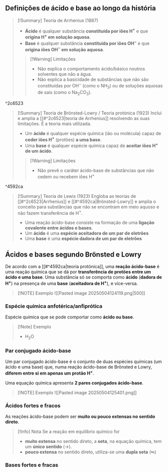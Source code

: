 ## Definições de ácido e base ao longo da história
>[!Summary] Teoria de Arrhenius (1887)
>- **Ácido** é qualquer substância **constituída por iões H$^+$** e que **origina H$^+$ em solução aquosa**.
>- **Base** é qualquer substância **constituída por iões OH$^-$** e que **origina iões OH$^-$ em solução aquosa**.
>
>>[!Warning] Limitações
>>- Não explica o comportamento ácido/básico noutros solventes que não a água.
>>- Não explica a basicidade de substâncias que não são constituídas por OH$^-$ (como o NH$_3$) ou de soluções aquosas de sais (como o Na$_2$CO$_3$).

^2c6523

>[!Summary] Teoria de Brönsted-Lowry / Teoria protónica (1923)
>Inclui e amplia a [[#^2c6523|teoria de Arrhenius]] resolvendo as suas limitações. É a teoria mais utilizada.
>- Um **ácido** é qualquer espécie química (ião ou molécula) capaz de **ceder iões H$^+$** (protões) **a uma base**.
>- Uma **base** é qualquer espécie química capaz de **aceitar iões H$^+$ de um ácido**.
>
>>[!Warning] Limitações
>>- Não prevê o caráter ácido-base de substâncias que não cedem ou recebem iões H$^+$

^4592ca

>[!Summary] Teoria de Lewis (1923)
>Engloba as teorias de [[#^2c6523|Arrhenius]] e [[#^4592ca|Brönsted-Lowry]] e amplia o conceito para substâncias que não se encontram em meio aquoso e não fazem transferência de H$^+$.
>
>- Uma reação ácido-base consiste na formação de uma **ligação covalente entre ácidos e bases**.
>- Um **ácido** é uma **espécie aceitadora de um par de eletrões**
>- Uma **base** é uma **espécie dadora de um par de eletrões**
## Ácidos e bases segundo Brönsted e Lowry
De acordo com a [[#^4592ca|teoria protónica]], uma **reação ácido-base** é uma reação química que se dá por **transferência de protões entre um ácido e uma base**. Uma substância só se comporta como **ácido** (**dadora de H$^+$**) na presença de uma **base** (**aceitadora de H$^+$**), e vice-versa.

> [!NOTE] Exemplo
> ![[Pasted image 20250504124119.png|500]]
### Espécie química anfotérica/anfiprótica
Espécie química que se pode comportar como **ácido ou base**.
>[!Note] Exemplo
>- H$_2$O
### Par conjugado ácido-base
Um par conjugado ácido-base é o conjunto de duas espécies químicas (um ácido e uma base) que, numa reação ácido-base de Brönsted e Lowry, **diferem entre si em apenas um protão H$^+$**.

Uma equação química apresenta **2 pares conjugados ácido-base**.

> [!NOTE] Exemplo
> ![[Pasted image 20250504125401.png]]

### Ácidos fortes e fracos
As reações ácido-base podem ser **muito ou pouco extensas no sentido direto**.
>[!Info] Nota
>Se a reação em equilíbrio químico for
>- **muito extensa** no sentido direto, a **seta**, na equação química, tem um **único sentido** ($\longrightarrow$).
>- **pouco extensa** no sentido direto, utiliza-se uma **dupla seta** ($\leftrightharpoons$)
### Bases fortes e fracas